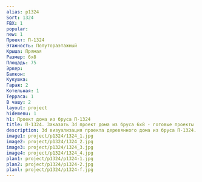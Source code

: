 ```yaml
---
alias: p1324
Sort: 1324
FBX: 1
popular: 
new: 1
Проект: П-1324
Этажность: Полутораэтажный
Крыша: Прямая
Размер: 6х8
Площадь: 75
Эркер: 
Балкон: 
Кукушка: 
Гараж: 2
Котельная: 1
Терраса: 1
В чашу: 2
layout: project
hidemenu: 1
h1: Проект дома из бруса П-1324
title: П-1324. Заказать 3d проект дома из бруса 6х8 - готовые проекты
description: 3d визуализация проекта деревянного дома из бруса П-1324. Площадь 75 м2, размер 6х8. Вы можете внести любые изменения в проект.
image1: project/p1324/1324_1.jpg
image2: project/p1324/1324_2.jpg
image3: project/p1324/1324_3.jpg
image4: project/p1324/1324_4.jpg
plan1: project/p1324/p1324-1.jpg
plan2: project/p1324/p1324-2.jpg
planl: project/p1324/p1324-f.jpg
---
```

